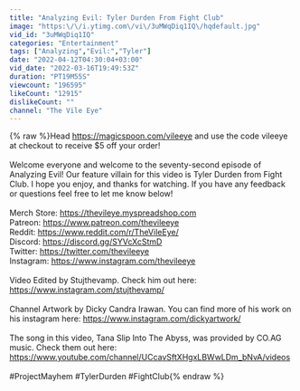 ```yaml
---
title: "Analyzing Evil: Tyler Durden From Fight Club"
image: "https:\/\/i.ytimg.com\/vi\/3uMWqDiq1IQ\/hqdefault.jpg"
vid_id: "3uMWqDiq1IQ"
categories: "Entertainment"
tags: ["Analyzing","Evil:","Tyler"]
date: "2022-04-12T04:30:04+03:00"
vid_date: "2022-03-16T19:49:53Z"
duration: "PT19M55S"
viewcount: "196595"
likeCount: "12915"
dislikeCount: ""
channel: "The Vile Eye"
---
```

{% raw %}Head <a rel="nofollow" target="blank" href="https://magicspoon.com/vileeye">https://magicspoon.com/vileeye</a> and use the code vileeye at checkout to receive $5 off your order!<br /><br />Welcome everyone and welcome to the seventy-second episode of Analyzing Evil! Our feature villain for this video is Tyler Durden from Fight Club. I hope you enjoy, and thanks for watching. If you have any feedback or questions feel free to let me know below!<br /><br />Merch Store: <a rel="nofollow" target="blank" href="https://thevileye.myspreadshop.com">https://thevileye.myspreadshop.com</a><br />Patreon: <a rel="nofollow" target="blank" href="https://www.patreon.com/thevileeye​">https://www.patreon.com/thevileeye​</a><br />Reddit: <a rel="nofollow" target="blank" href="https://www.reddit.com/r/TheVileEye/">https://www.reddit.com/r/TheVileEye/</a><br />Discord: <a rel="nofollow" target="blank" href="https://discord.gg/SYVcXcStmD">https://discord.gg/SYVcXcStmD</a><br />Twitter: <a rel="nofollow" target="blank" href="https://twitter.com/thevileeye​">https://twitter.com/thevileeye​</a><br />Instagram: <a rel="nofollow" target="blank" href="https://www.instagram.com/thevileeye​">https://www.instagram.com/thevileeye​</a><br /><br />Video Edited by Stujthevamp. Check him out here: <a rel="nofollow" target="blank" href="https://www.instagram.com/stujthevamp/">https://www.instagram.com/stujthevamp/</a><br /><br />Channel Artwork by Dicky Candra Irawan. You can find more of his work on his instagram here: <a rel="nofollow" target="blank" href="https://www.instagram.com/dickyartwork/​">https://www.instagram.com/dickyartwork/​</a><br /><br />The song in this video, Tana Slip Into The Abyss, was provided by CO.AG music. Check them out here: <a rel="nofollow" target="blank" href="https://www.youtube.com/channel/UCcavSftXHgxLBWwLDm_bNvA/videos">https://www.youtube.com/channel/UCcavSftXHgxLBWwLDm_bNvA/videos</a><br /><br />#ProjectMayhem #TylerDurden #FightClub{% endraw %}
